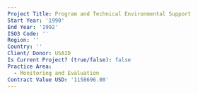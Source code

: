 ```yaml
---
Project Title: Program and Technical Environmental Support
Start Year: '1990'
End Year: '1992'
ISO3 Code: ''
Region: ''
Country: ''
Client/ Donor: USAID
Is Current Project? (true/false): false
Practice Area:
  - Monitoring and Evaluation
Contract Value USD: '1158696.00'
---
```

